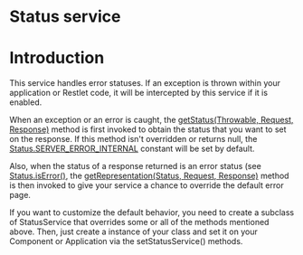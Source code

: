 Status service
==============

Introduction
============

This service handles error statuses. If an exception is thrown within
your application or Restlet code, it will be intercepted by this service
if it is enabled.

When an exception or an error is caught, the [getStatus(Throwable,
Request,
Response)](http://www.restlet.org/documentation/1.1/api/org/restlet/service/StatusService.html#getStatus%28java.lang.Throwable,%20org.restlet.data.Request,%20org.restlet.data.Response%29)
method is first invoked to obtain the status that you want to set on the
response. If this method isn't overridden or returns null, the
[Status.SERVER\_ERROR\_INTERNAL](http://www.restlet.org/documentation/1.1/api/org/restlet/data/Status.html#SERVER_ERROR_INTERNAL)
constant will be set by default.

Also, when the status of a response returned is an error status (see
[Status.isError()](http://www.restlet.org/documentation/1.1/api/org/restlet/data/Status.html#isError%28%29),
the [getRepresentation(Status, Request,
Response)](http://www.restlet.org/documentation/1.1/api/org/restlet/service/StatusService.html#getRepresentation%28org.restlet.data.Status,%20org.restlet.data.Request,%20org.restlet.data.Response%29)
method is then invoked to give your service a chance to override the
default error page.

If you want to customize the default behavior, you need to create a
subclass of StatusService that overrides some or all of the methods
mentioned above. Then, just create a instance of your class and set it
on your Component or Application via the setStatusService() methods.

